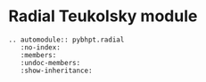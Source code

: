 # Radial Teukolsky module

```{eval-rst}
.. automodule:: pybhpt.radial
   :no-index:
   :members:
   :undoc-members:
   :show-inheritance:
```
